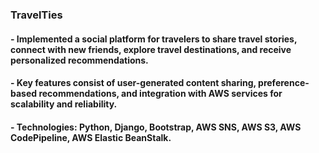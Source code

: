 ### TravelTies
#### - Implemented a social platform for travelers to share travel stories, connect with new friends, explore travel destinations, and receive personalized recommendations.
#### - Key features consist of user-generated content sharing, preference-based recommendations, and integration with AWS services for scalability and reliability.
#### - Technologies: Python, Django, Bootstrap, AWS SNS, AWS S3, AWS CodePipeline, AWS Elastic BeanStalk.
